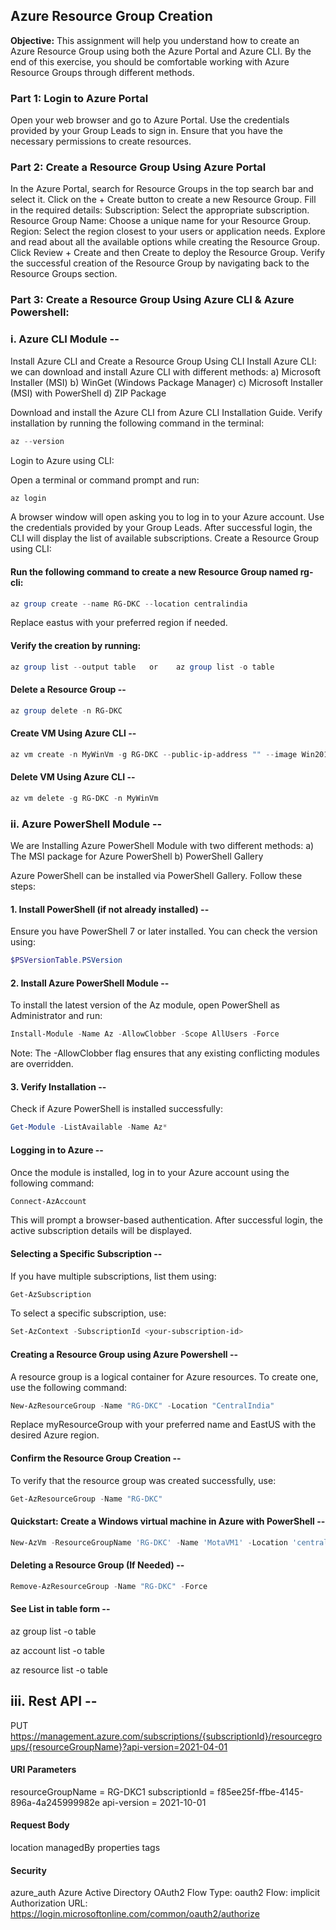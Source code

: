 ## Azure Resource Group Creation

**Objective:** This assignment will help you understand how to create an Azure Resource Group using both the Azure Portal and Azure CLI. By the end of this exercise, you should be comfortable working with Azure Resource Groups through different methods.

### **Part 1:** Login to Azure Portal
Open your web browser and go to Azure Portal.
Use the credentials provided by your Group Leads to sign in.
Ensure that you have the necessary permissions to create resources.

### **Part 2:** Create a Resource Group Using Azure Portal
In the Azure Portal, search for Resource Groups in the top search bar and select it.
Click on the + Create button to create a new Resource Group.
Fill in the required details:
Subscription: Select the appropriate subscription.
Resource Group Name: Choose a unique name for your Resource Group.
Region: Select the region closest to your users or application needs.
Explore and read about all the available options while creating the Resource Group.
Click Review + Create and then Create to deploy the Resource Group.
Verify the successful creation of the Resource Group by navigating back to the Resource Groups section.

### Part 3: Create a Resource Group Using Azure CLI & Azure Powershell:

### i. Azure CLI Module --
Install Azure CLI and Create a Resource Group Using CLI
Install Azure CLI:
we can download and install Azure CLI with different methods:
a) Microsoft Installer (MSI)
b) WinGet (Windows Package Manager)
c) Microsoft Installer (MSI) with PowerShell
d) ZIP Package

Download and install the Azure CLI from Azure CLI Installation Guide.
Verify installation by running the following command in the terminal:
```powershell
az --version
```
Login to Azure using CLI:

Open a terminal or command prompt and run:
```powershell
az login
```
A browser window will open asking you to log in to your Azure account. Use the credentials provided by your Group Leads.
After successful login, the CLI will display the list of available subscriptions.
Create a Resource Group using CLI:

#### Run the following command to create a new Resource Group named rg-cli:
```powershell
az group create --name RG-DKC --location centralindia
```
Replace eastus with your preferred region if needed.

#### Verify the creation by running:
```powershell
az group list --output table   or    az group list -o table
```
#### Delete a Resource Group --
```powershell
az group delete -n RG-DKC
```
#### Create VM Using Azure CLI --
```powershell
az vm create -n MyWinVm -g RG-DKC --public-ip-address "" --image Win2019Datacenter
```
#### Delete VM Using Azure CLI --
```powershell
az vm delete -g RG-DKC -n MyWinVm
```

### ii. Azure PowerShell Module --

We are Installing Azure PowerShell Module with two different methods:
a) The MSI package for Azure PowerShell
b) PowerShell Gallery

Azure PowerShell can be installed via PowerShell Gallery. Follow these steps:

#### 1. Install PowerShell (if not already installed) --

Ensure you have PowerShell 7 or later installed. You can check the version using:
```powershell
$PSVersionTable.PSVersion
```
#### 2. Install Azure PowerShell Module --

To install the latest version of the Az module, open PowerShell as Administrator and run:
```powershell
Install-Module -Name Az -AllowClobber -Scope AllUsers -Force
```
Note: The -AllowClobber flag ensures that any existing conflicting modules are overridden.

#### 3. Verify Installation --

Check if Azure PowerShell is installed successfully:
```powershell
Get-Module -ListAvailable -Name Az*
```
#### Logging in to Azure --

Once the module is installed, log in to your Azure account using the following command:
```powershell
Connect-AzAccount
```
This will prompt a browser-based authentication. After successful login, the active subscription details will be displayed.

#### Selecting a Specific Subscription --

If you have multiple subscriptions, list them using:
```powershell
Get-AzSubscription
```
To select a specific subscription, use:
```powershell
Set-AzContext -SubscriptionId <your-subscription-id>
```
#### Creating a Resource Group using Azure Powershell --
A resource group is a logical container for Azure resources. To create one, use the following command:
```powershell
New-AzResourceGroup -Name "RG-DKC" -Location "CentralIndia"
```
Replace myResourceGroup with your preferred name and EastUS with the desired Azure region.

#### Confirm the Resource Group Creation --

To verify that the resource group was created successfully, use:
```powershell
Get-AzResourceGroup -Name "RG-DKC"
```
#### Quickstart: Create a Windows virtual machine in Azure with PowerShell --
```powershell
New-AzVm -ResourceGroupName 'RG-DKC' -Name 'MotaVM1' -Location 'centralindia' -Image 'MicrosoftWindowsServer:WindowsServer:2022-datacenter-azure-edition:latest' -VirtualNetworkName 'myVnet1' -SubnetName 'mySubnet1' -SecurityGroupName 'myNSG1' -PublicIpAddressName 'myPublicIpAddress1' -OpenPorts 80,3389
```
#### Deleting a Resource Group (If Needed) --
```powershell
Remove-AzResourceGroup -Name "RG-DKC" -Force
```
#### See List in table form --

az group list -o table

az account list -o table

az resource list -o table

## iii. Rest API --
PUT https://management.azure.com/subscriptions/{subscriptionId}/resourcegroups/{resourceGroupName}?api-version=2021-04-01

#### URI Parameters
resourceGroupName  = RG-DKC1
subscriptionId	= f85ee25f-ffbe-4145-896a-4a245999982e
api-version	= 2021-10-01
#### Request Body
location
managedBy
properties
tags

#### Security
azure_auth
Azure Active Directory OAuth2 Flow
Type: oauth2
Flow: implicit
Authorization URL: https://login.microsoftonline.com/common/oauth2/authorize











